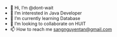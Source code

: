 - 👋 Hi, I’m @dont-wait
- 👀 I’m interested in Java Developer
- 🌱 I’m currently learning Database
- 💞️ I’m looking to collaborate on HUIT
- 📫 How to reach me sangnguyentan@gmail.com
